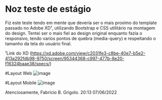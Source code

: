 # Noz teste de estágio
Fiz este teste tendo em mente que devería ser o mais proxímo do template passado no Adobe XD¹, utilizando Bootstrap e CSS utilitário na montagem do design.
Tentei ser o mais fiel ao design original enquanto fazia o responsivo, tendo varios pontos de quebra (media-query) e respeitando o tamanho da tela do usuário final.

¹Link do XD
(https://xd.adobe.com/view/c2031fe3-c8be-40e7-b5e2-413a292fdb98-9750/screen/95344368-c997-477b-8e20-f16324baae38/specs/)

#Layout Web
![image](https://user-images.githubusercontent.com/72279467/172498052-afdc7110-43e8-43be-aba8-7e0923d0a598.png)

#Layout Mobile
![image](https://user-images.githubusercontent.com/72279467/172498162-458dddd3-673b-4d42-90e3-cf1ec492b0a5.png)


Atenciosamente, Fabrício B. Grigolo.
20:13 07/06/2022
